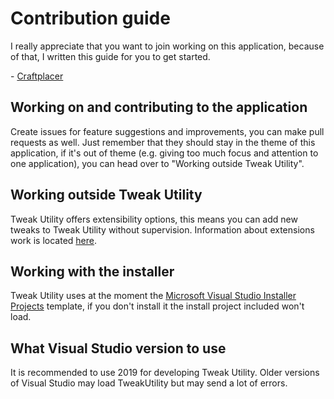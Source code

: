# Contribution guide
I really appreciate that you want to join working on this application, because of that, I written this guide for you to get started.

\- [Craftplacer](https://github.com/Craftplacer)

## Working on and contributing to the application
Create issues for feature suggestions and improvements, you can make pull requests as well. Just remember that they should stay in the theme of this application, if it's out of theme (e.g. giving too much focus and attention to one application), you can head over to "Working outside Tweak Utility".

## Working outside Tweak Utility
Tweak Utility offers extensibility options, this means you can add new tweaks to Tweak Utility without supervision. Information about extensions work is located [here](https://github.com/bluffingo/TweakUtility/wiki/Extensions).

## Working with the installer
Tweak Utility uses at the moment the [Microsoft Visual Studio Installer Projects](https://marketplace.visualstudio.com/items?itemName=VisualStudioClient.MicrosoftVisualStudio2017InstallerProjects) template, if you don't install it the install project included won't load.

## What Visual Studio version to use

It is recommended to use 2019 for developing Tweak Utility. Older versions of Visual Studio may load TweakUtility but may send a lot of errors.
